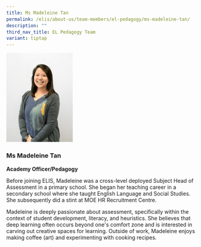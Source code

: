 ```yaml
---
title: Ms Madeleine Tan
permalink: /elis/about-us/team-members/el-pedagogy/ms-madeleine-tan/
description: ""
third_nav_title: EL Pedagogy Team
variant: tiptap
---
```

<p></p>
<p></p>
<div class="isomer-image-wrapper">
<img style="width: 35%;" height="auto" width="100%" alt="" src="/images/7__2_.png">
</div>
<h3><strong>Ms Madeleine Tan</strong></h3>
<p><strong>Academy Officer/Pedagogy</strong>
</p>
<p>Before joining ELIS, Madeleine was a cross-level deployed Subject Head
of Assessment in a primary school. She began her teaching career in a secondary
school where she taught English Language and Social Studies. She subsequently
did a stint at MOE HR Recruitment Centre.</p>
<p>Madeleine is deeply passionate about assessment, specifically within the
context of student development, literacy, and heuristics. She believes
that deep learning often occurs beyond one's comfort zone and is interested
in carving out creative spaces for learning. Outside of work, Madeleine
enjoys making coffee (art) and experimenting with cooking recipes.</p>